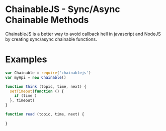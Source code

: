 # ChainableJS - Sync/Async Chainable Methods

ChainableJS is a better way to avoid callback hell in javascript and NodeJS by creating sync/async chainable functions.

# Examples

```javascript
var Chainable = require('chainablejs')
var myApi = new Chainable()

function think (topic, time, next) {
  setTimeout(function () {
    if (time )
  }, timeout)
}

function read (topic, time, next) {
  
}
```
